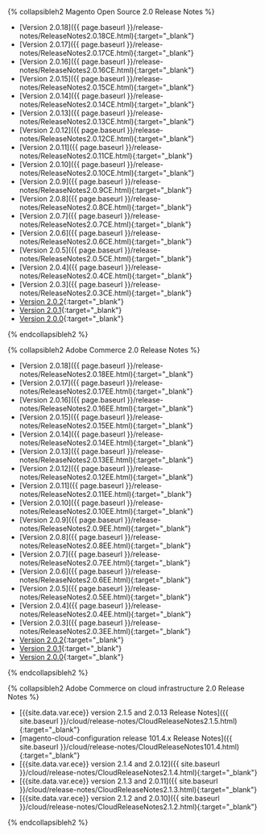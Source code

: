 
{% collapsibleh2 Magento Open Source 2.0 Release Notes %}

*  [Version 2.0.18]({{ page.baseurl }}/release-notes/ReleaseNotes2.0.18CE.html){:target="_blank"}
*  [Version 2.0.17]({{ page.baseurl }}/release-notes/ReleaseNotes2.0.17CE.html){:target="_blank"}
*  [Version 2.0.16]({{ page.baseurl }}/release-notes/ReleaseNotes2.0.16CE.html){:target="_blank"}
*  [Version 2.0.15]({{ page.baseurl }}/release-notes/ReleaseNotes2.0.15CE.html){:target="_blank"}
*  [Version 2.0.14]({{ page.baseurl }}/release-notes/ReleaseNotes2.0.14CE.html){:target="_blank"}
*  [Version 2.0.13]({{ page.baseurl }}/release-notes/ReleaseNotes2.0.13CE.html){:target="_blank"}
*  [Version 2.0.12]({{ page.baseurl }}/release-notes/ReleaseNotes2.0.12CE.html){:target="_blank"}
*  [Version 2.0.11]({{ page.baseurl }}/release-notes/ReleaseNotes2.0.11CE.html){:target="_blank"}
*  [Version 2.0.10]({{ page.baseurl }}/release-notes/ReleaseNotes2.0.10CE.html){:target="_blank"}
*  [Version 2.0.9]({{ page.baseurl }}/release-notes/ReleaseNotes2.0.9CE.html){:target="_blank"}
*  [Version 2.0.8]({{ page.baseurl }}/release-notes/ReleaseNotes2.0.8CE.html){:target="_blank"}
*  [Version 2.0.7]({{ page.baseurl }}/release-notes/ReleaseNotes2.0.7CE.html){:target="_blank"}
*  [Version 2.0.6]({{ page.baseurl }}/release-notes/ReleaseNotes2.0.6CE.html){:target="_blank"}
*  [Version 2.0.5]({{ page.baseurl }}/release-notes/ReleaseNotes2.0.5CE.html){:target="_blank"}
*  [Version 2.0.4]({{ page.baseurl }}/release-notes/ReleaseNotes2.0.4CE.html){:target="_blank"}
*  [Version 2.0.3]({{ page.baseurl }}/release-notes/ReleaseNotes2.0.3CE.html){:target="_blank"}
*  [Version 2.0.2](http://docs.magento.com/m2/ce/user_guide/magento/release-notes-ce-2.0.2.html){:target="_blank"}
*  [Version 2.0.1](http://docs.magento.com/m2/ce/user_guide/magento/release-notes-ce-2.0.1.html){:target="_blank"}
*  [Version 2.0.0](http://docs.magento.com/m2/ce/user_guide/magento/release-notes-ce-2.0.html){:target="_blank"}

{% endcollapsibleh2 %}

{% collapsibleh2 Adobe Commerce 2.0 Release Notes %}

*  [Version 2.0.18]({{ page.baseurl }}/release-notes/ReleaseNotes2.0.18EE.html){:target="_blank"}
*  [Version 2.0.17]({{ page.baseurl }}/release-notes/ReleaseNotes2.0.17EE.html){:target="_blank"}
*  [Version 2.0.16]({{ page.baseurl }}/release-notes/ReleaseNotes2.0.16EE.html){:target="_blank"}
*  [Version 2.0.15]({{ page.baseurl }}/release-notes/ReleaseNotes2.0.15EE.html){:target="_blank"}
*  [Version 2.0.14]({{ page.baseurl }}/release-notes/ReleaseNotes2.0.14EE.html){:target="_blank"}
*  [Version 2.0.13]({{ page.baseurl }}/release-notes/ReleaseNotes2.0.13EE.html){:target="_blank"}
*  [Version 2.0.12]({{ page.baseurl }}/release-notes/ReleaseNotes2.0.12EE.html){:target="_blank"}
*  [Version 2.0.11]({{ page.baseurl }}/release-notes/ReleaseNotes2.0.11EE.html){:target="_blank"}
*  [Version 2.0.10]({{ page.baseurl }}/release-notes/ReleaseNotes2.0.10EE.html){:target="_blank"}
*  [Version 2.0.9]({{ page.baseurl }}/release-notes/ReleaseNotes2.0.9EE.html){:target="_blank"}
*  [Version 2.0.8]({{ page.baseurl }}/release-notes/ReleaseNotes2.0.8EE.html){:target="_blank"}
*  [Version 2.0.7]({{ page.baseurl }}/release-notes/ReleaseNotes2.0.7EE.html){:target="_blank"}
*  [Version 2.0.6]({{ page.baseurl }}/release-notes/ReleaseNotes2.0.6EE.html){:target="_blank"}
*  [Version 2.0.5]({{ page.baseurl }}/release-notes/ReleaseNotes2.0.5EE.html){:target="_blank"}
*  [Version 2.0.4]({{ page.baseurl }}/release-notes/ReleaseNotes2.0.4EE.html){:target="_blank"}
*  [Version 2.0.3]({{ page.baseurl }}/release-notes/ReleaseNotes2.0.3EE.html){:target="_blank"}
*  [Version 2.0.2](http://docs.magento.com/m2/ee/user_guide/magento/release-notes-ee-2.0.2.html){:target="_blank"}
*  [Version 2.0.1](http://docs.magento.com/m2/ee/user_guide/magento/release-notes-ee-2.0.1.html){:target="_blank"}
*  [Version 2.0.0](http://docs.magento.com/m2/ee/user_guide/magento/release-notes-ee-2.0.html){:target="_blank"}

{% endcollapsibleh2 %}

{% collapsibleh2 Adobe Commerce on cloud infrastructure 2.0 Release Notes %}

*  [{{site.data.var.ece}} version 2.1.5 and 2.0.13 Release Notes]({{ site.baseurl }}/cloud/release-notes/CloudReleaseNotes2.1.5.html){:target="_blank"}
*  [magento-cloud-configuration release 101.4.x Release Notes]({{ site.baseurl }}/cloud/release-notes/CloudReleaseNotes101.4.html){:target="_blank"}
*  [{{site.data.var.ece}} version 2.1.4 and 2.0.12]({{ site.baseurl }}/cloud/release-notes/CloudReleaseNotes2.1.4.html){:target="_blank"}
*  [{{site.data.var.ece}} version 2.1.3 and 2.0.11]({{ site.baseurl }}/cloud/release-notes/CloudReleaseNotes2.1.3.html){:target="_blank"}
*  [{{site.data.var.ece}} version 2.1.2 and 2.0.10]({{ site.baseurl }}/cloud/release-notes/CloudReleaseNotes2.1.2.html){:target="_blank"}

{% endcollapsibleh2 %}
